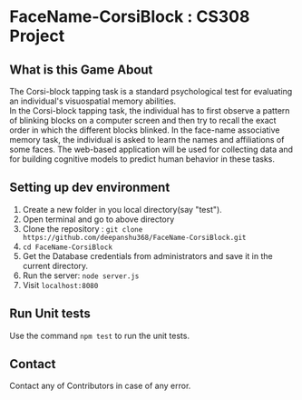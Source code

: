 # FaceName-CorsiBlock : CS308 Project

## What is this Game About

The Corsi-block tapping task is a standard psychological test for evaluating an individual's visuospatial memory abilities.  
In the Corsi-block tapping task, the individual has to first observe a pattern of blinking blocks on a computer screen and then try to recall the exact order in which the different blocks blinked. In the face-name associative memory task, the individual is asked to learn the names and affiliations of some faces. The web-based application will be used for collecting data and for building cognitive models to predict human behavior in these tasks.

## Setting up dev environment

1. Create a new folder in you local directory(say "test").
2. Open terminal and go to above directory
3. Clone the repository : `git clone https://github.com/deepanshu368/FaceName-CorsiBlock.git`
4. `cd FaceName-CorsiBlock`
5. Get the Database credentials from administrators and save it in the current directory.
6. Run the server: `node server.js`
7. Visit `localhost:8080`

## Run Unit tests
Use the command `npm test` to run the unit tests.

## Contact
Contact any of Contributors in case of any error.
